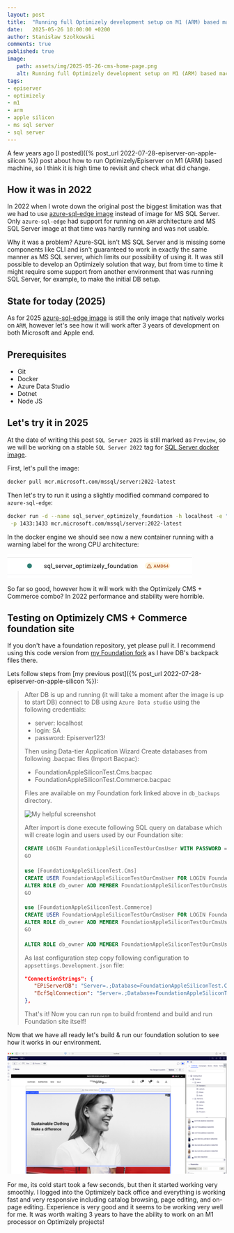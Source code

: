 ```yaml
---
layout: post
title:  "Running full Optimizely development setup on M1 (ARM) based machine"
date:   2025-05-26 10:00:00 +0200
author: Stanisław Szołkowski
comments: true
published: true
image:
   path: assets/img/2025-05-26-cms-home-page.png
   alt: Running full Optimizely development setup on M1 (ARM) based machine"
tags:
- episerver
- optimizely
- m1
- arm
- apple silicon
- ms sql server
- sql server
---
```


A few years ago [I posted]({% post_url 2022-07-28-episerver-on-apple-silicon %}) post about how to run Optimizely/Episerver on M1 (ARM) based machine, so I think it is high time to revisit and check what did change.

## How it was in 2022

In 2022 when I wrote down the original post the biggest limitation was that we had to use [azure-sql-edge image](https://hub.docker.com/r/microsoft/azure-sql-edge) instead of image for MS SQL Server. Only `azure-sql-edge` had support for running on `ARM` architecture and MS SQL Server image at that time was hardly running and was not usable.

Why it was a problem? Azure-SQL isn't MS SQL Server and is missing some components like CLI and isn't guaranteed to work in exactly the same manner as MS SQL server, which limits our possibility of using it. It was still possible to develop an Optimizely solution that way, but from time to time it might require some support from another environment that was running SQL Server, for example, to make the initial DB setup.

## State for today (2025)

As for 2025 [azure-sql-edge image](https://hub.docker.com/r/microsoft/azure-sql-edge) is still the only image that natively works on `ARM`, however let's see how it will work after 3 years of development on both Microsoft and Apple end.

## Prerequisites

- Git
- Docker
- Azure Data Studio
- Dotnet
- Node JS

## Let's try it in 2025

At the date of writing this post `SQL Server 2025` is still marked as `Preview`, so we will be working on a stable `SQL Server 2022` tag for [SQL Server docker image](https://mcr.microsoft.com/en-us/artifact/mar/mssql/server/about).

First, let's pull the image:

```bash
docker pull mcr.microsoft.com/mssql/server:2022-latest
```

Then let's try to run it using a slightly modified command compared to `azure-sql-edge`:

```bash
docker run -d --name sql_server_optimizely_foundation -h localhost -e "ACCEPT_EULA=Y" -e "MSSQL_SA_PASSWORD=Episerver123!" \
 -p 1433:1433 mcr.microsoft.com/mssql/server:2022-latest
```

In the docker engine we should see now a new container running with a warning label for the wrong CPU architecture:

![Docker Container Warning Message](/assets/img/2025-05-26-docker-container-warning-message.png)

So far so good, however how it will work with the Optimizely CMS + Commerce combo? In 2022 performance and stability were horrible.

## Testing on Optimizely CMS + Commerce foundation site

If you don't have a foundation repository, yet please pull it.  I recommend using this code version from [my Foundation fork](https://github.com/szolkowski/Foundation/tree/e436ac689be335f8ce506cc22d349371de72aba9) as I have DB's backpack files there.

Lets follow steps from [my previous post]({% post_url 2022-07-28-episerver-on-apple-silicon %}):

> After DB is up and running (it will take a moment after the image is up to start DB) connect to DB using `Azure Data studio` using the following credentials:
>
> - server: localhost
> - login: SA
> - password: Episerver123!
>
> Then using Data-tier Application Wizard Create databases from following .bacpac files (Import Bacpac):
>
> - FoundationAppleSiliconTest.Cms.bacpac
> - FoundationAppleSiliconTest.Commerce.bacpac
>
> Files are available on my Foundation fork linked above in `db_backups` directory.
>
> ![My helpful screenshot](/assets/img/2022-07-28-episerver-on-apple-silicon-db-import-1.png)
>
> After import is done execute following SQL query on database which will create login and users used by our Foundation site:
>
> ```sql
> CREATE LOGIN FoundationAppleSiliconTestOurCmsUser WITH PASSWORD = 'bNaK31CgBWPBT6SMF4Eu!&ZGN';
> GO
>
> use [FoundationAppleSiliconTest.Cms]
> CREATE USER FoundationAppleSiliconTestOurCmsUser FOR LOGIN FoundationAppleSiliconTestOurCmsUser;  
> ALTER ROLE db_owner ADD MEMBER FoundationAppleSiliconTestOurCmsUser
> GO
>
> use [FoundationAppleSiliconTest.Commerce]
> CREATE USER FoundationAppleSiliconTestOurCmsUser FOR LOGIN FoundationAppleSiliconTestOurCmsUser;  
> ALTER ROLE db_owner ADD MEMBER FoundationAppleSiliconTestOurCmsUser
> GO
>
> ALTER ROLE db_owner ADD MEMBER FoundationAppleSiliconTestOurCmsUser
> ```
>
> As last configuration step copy following configuration to `appsettings.Development.json` file:
>
> ```json
> "ConnectionStrings": {
>    "EPiServerDB": "Server=.;Database=FoundationAppleSiliconTest.Cms;User Id=FoundationAppleSiliconTestOurCmsUser;Password=bNaK31CgBWPBT6SMF4Eu!&ZGN;TrustServerCertificate=True",
>    "EcfSqlConnection": "Server=.;Database=FoundationAppleSiliconTest.Commerce;User Id=FoundationAppleSiliconTestOurCmsUser;Password=bNaK31CgBWPBT6SMF4Eu!&ZGN;TrustServerCertificate=True"
> },
>```
>
> That's it! Now you can run `npm` to build frontend and build and run Foundation site itself!

Now that we have all ready let's build & run our foundation solution to see how it works in our environment.

![CMS Home Page](/assets/img/2025-05-26-cms-home-page.png)

For me, its cold start took a few seconds, but then it started working very smoothly. I logged into the Optimizely back office and everything is working fast and very responsive including catalog browsing, page editing, and on-page editing. Experience is very good and it seems to be working very well for me. It was worth waiting 3 years to have the ability to work on an M1 processor on Optimizely projects!
